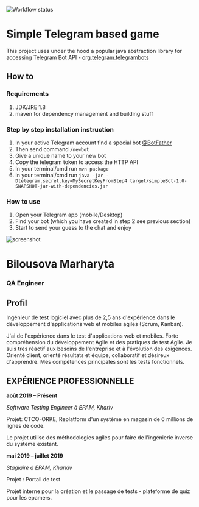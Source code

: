 ![Workflow status](https://github.com/mbilousova/chat-bot-game/actions/workflows/main.yml/badge.svg)

# Simple Telegram based game

This project uses under the hood a popular java abstraction library for accessing Telegram Bot API - [org.telegram.telegrambots](https://github.com/rubenlagus/TelegramBots)

## How to

### Requirements
1. JDK/JRE 1.8
2. maven for dependency management and building stuff

### Step by step installation instruction
1. In your active Telegram account find a special bot [@BotFather](https://telegram.me/BotFather)
2. Then send command `/newbot`
3. Give a unique name to your new bot
4. Copy the telegram token to access the HTTP API
5. In your terminal/cmd run `mvn package`
6. In your terminal/cmd run `java -jar -Dtelegram.secret.key=MySecretKeyFromStep4 target/simpleBot-1.0-SNAPSHOT-jar-with-dependencies.jar`

### How to use

1. Open your Telegram app (mobile/Desktop)
2. Find your bot (which you have created in step 2 see previous section)
3. Start to send your guess to the chat and enjoy

![screenshot](https://raw.githubusercontent.com/devatlant/chat-bot-game/master/res/telegram_screenshot.jpg)


# Bilousova Marharyta
### QA Engineer

## Profil
Ingénieur de test logiciel avec plus de 2,5 ans d'expérience dans le développement d'applications web et mobiles agiles (Scrum, Kanban).

J'ai de l'expérience dans le test d'applications web et mobiles. Forte compréhension du développement Agile et des pratiques de test Agile.
Je suis très réactif aux besoins de l'entreprise et à l'évolution des exigences. 
Orienté client, orienté résultats et équipe, collaboratif et désireux d'apprendre. Mes compétences principales sont les tests fonctionnels.

## EXPÉRIENCE PROFESSIONNELLE
**août 2019 – Présent**

*Software Testing Engineer à EPAM, Khariv*

Projet: CTCO-ORKE, 
Replatform d'un système en magasin de 6 millions de lignes de code.

Le projet utilise des méthodologies agiles pour faire de l'ingénierie inverse du système existant.

**mai 2019 – juillet 2019**

*Stagiaire à EPAM, Kharkiv*

Projet : Portail de test

Projet interne pour la création et le passage de tests - plateforme de quiz pour les epamers.

